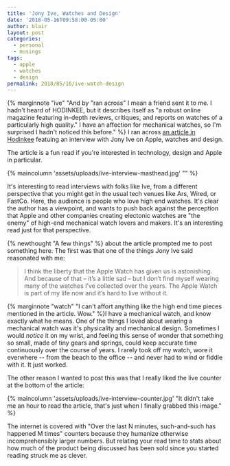 ```yaml
---
title: 'Jony Ive, Watches and Design'
date: '2018-05-16T09:58:00-05:00'
author: blair
layout: post
categories:
  - personal
  - musings
tags:
  - apple
  - watches
  - design
permalink: 2018/05/16/ive-watch-design
---
```

{% marginnote "ive" "And by \"ran across\" I mean a friend sent it to me.  I hadn't heard of HODINKEE, but it describes itself as \"a robust online magazine featuring in-depth reviews, critiques, and reports on watches of a particularly high quality.\"  I have an affection for mechanical watches, so I'm surprised I hadn't noticed this before." %} I ran across [an article in Hodinkee](https://www.hodinkee.com/magazine/jony-ive-apple) featuing an interview with Jony Ive on Apple, watches and design.  

The article is a fun read if you're interested in technology, design and Apple in particular.

{% maincolumn 'assets/uploads/ive-interview-masthead.jpg' "" %}

It's interesting to read interviews with folks like Ive, from a different perspective that you might get in the usual tech venues like Ars, Wired, or FastCo.  Here, the audience is people who love high end watches.  It's clear the author has a viewpoint, and wants to push back against the perception that Apple and other companies creating electonic watches are  "the enemy" of high-end mechanical watch lovers and makers.  It's an interesting read just for that perspective. 

{% newthought "A few things" %} about the article prompted me to post something here.  The first was that one of the things Jony Ive said reasonated with me:

> I think the liberty that the Apple Watch has given us is astonishing. And because of that – it’s a little sad – but I don’t find myself wearing many of the watches I’ve collected over the years. The Apple Watch is part of my life now and it’s hard to live without it.

{% marginnote "watch" "I can't affort anything like the high end time pieces mentioned in the article.  Wow." %}I have a mechanical watch, and know exactly what he means.  One of the things I loved about wearing a mechanical watch was it's physicality and mechanical design. Sometimes I would _notice_ it on my wrist, and feeling this sense of wonder that something so small, made of tiny gears and springs, could keep accurate time continuously over the course of years. I rarely took off my watch, wore it everwhere -- from the beach to the office -- and never had to wind or fiddle with it. It just worked.

The other reason I wanted to post this was that I really liked the live counter at the bottom of the article:

{% maincolumn 'assets/uploads/ive-interview-counter.jpg' "It didn't take me an hour to read the article, that's just when I finally grabbed this image." %}

The internet is covered with "Over the last N minutes, such-and-such has happened M times" counters because they humanize otherwise incomprehensibly larger numbers.  But relating your read time to stats about how much of the product being discussed has been sold since you started reading struck me as clever.  
